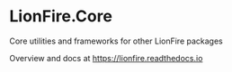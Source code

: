 # LionFire.Core
Core utilities and frameworks for other LionFire packages

Overview and docs at https://lionfire.readthedocs.io
